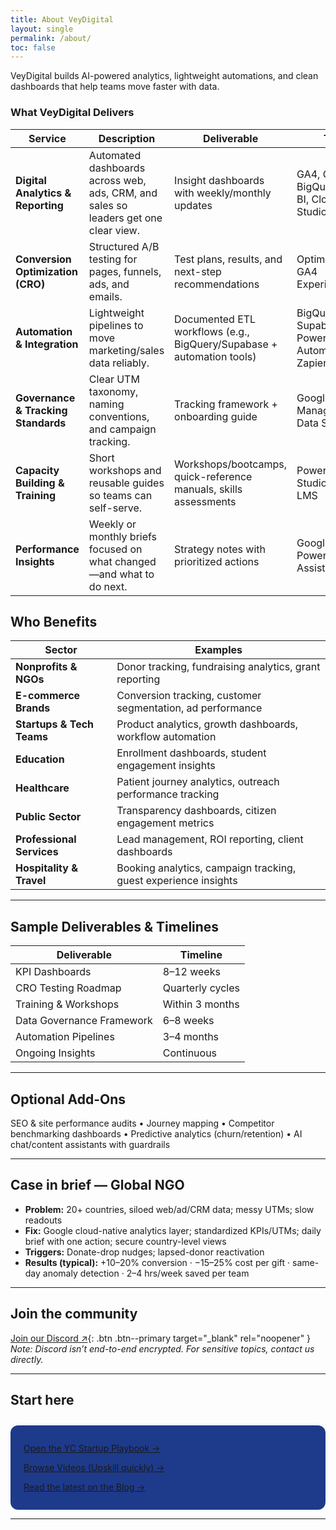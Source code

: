 ```yaml
---
title: About VeyDigital
layout: single
permalink: /about/
toc: false
---
```


VeyDigital builds AI-powered analytics, lightweight automations, and clean dashboards that help teams move faster with data.

<div class="bleed" markdown="1">

### What VeyDigital Delivers

| Service | Description | Deliverable | Tools |
|---|---|---|---|
| **Digital Analytics & Reporting** | Automated dashboards across web, ads, CRM, and sales so leaders get one clear view. | Insight dashboards with weekly/monthly updates | GA4, GTM, BigQuery, Power BI, Cloud BI Studio |
| **Conversion Optimization (CRO)** | Structured A/B testing for pages, funnels, ads, and emails. | Test plans, results, and next-step recommendations | Optimizely/VWO, GA4 Experiments |
| **Automation & Integration** | Lightweight pipelines to move marketing/sales data reliably. | Documented ETL workflows (e.g., BigQuery/Supabase + automation tools) | BigQuery, Supabase, Power Automate, Zapier |
| **Governance & Tracking Standards** | Clear UTM taxonomy, naming conventions, and campaign tracking. | Tracking framework + onboarding guide | Google Tag Manager, GA4, Data Studio |
| **Capacity Building & Training** | Short workshops and reusable guides so teams can self-serve. | Workshops/bootcamps, quick-reference manuals, skills assessments | Power BI, Looker Studio, Custom LMS |
| **Performance Insights** | Weekly or monthly briefs focused on what changed—and what to do next. | Strategy notes with prioritized actions | Google Sheets, Power BI, AI Assistant |

</div>

## Who Benefits

| Sector | Examples |
|---------|-----------|
| **Nonprofits & NGOs** | Donor tracking, fundraising analytics, grant reporting |
| **E-commerce Brands** | Conversion tracking, customer segmentation, ad performance |
| **Startups & Tech Teams** | Product analytics, growth dashboards, workflow automation |
| **Education** | Enrollment dashboards, student engagement insights |
| **Healthcare** | Patient journey analytics, outreach performance tracking |
| **Public Sector** | Transparency dashboards, citizen engagement metrics |
| **Professional Services** | Lead management, ROI reporting, client dashboards |
| **Hospitality & Travel** | Booking analytics, campaign tracking, guest experience insights |


---

## Sample Deliverables & Timelines

| Deliverable               | Timeline         |
|---------------------------|------------------|
| KPI Dashboards            | 8–12 weeks       |
| CRO Testing Roadmap       | Quarterly cycles |
| Training & Workshops      | Within 3 months  |
| Data Governance Framework | 6–8 weeks        |
| Automation Pipelines      | 3–4 months       |
| Ongoing Insights          | Continuous       |

---

## Optional Add-Ons

SEO & site performance audits • Journey mapping • Competitor benchmarking dashboards • Predictive analytics (churn/retention) • AI chat/content assistants with guardrails

---

## Case in brief — Global NGO

- **Problem:** 20+ countries, siloed web/ad/CRM data; messy UTMs; slow readouts  
- **Fix:** Google cloud-native analytics layer; standardized KPIs/UTMs; daily brief with one action; secure country-level views  
- **Triggers:** Donate-drop nudges; lapsed-donor reactivation  
- **Results (typical):** +10–20% conversion · −15–25% cost per gift · same-day anomaly detection · 2–4 hrs/week saved per team

---

## Join the community

[Join our Discord ↗](https://discord.gg/yourInviteCode){: .btn .btn--primary target="_blank" rel="noopener" }  
*Note: Discord isn’t end-to-end encrypted. For sensitive topics, contact us directly.*

---

## Start here
<div class="cta-dark" style="background-color:#1E3A8A;padding:1em 1.5em;border-radius:12px;margin-top:2em;">
  <p><a href="/playbook/">Open the YC Startup Playbook →</a></p>
  <p><a href="/videos/">Browse Videos (Upskill quickly) →</a></p>
  <p><a href="/blog/">Read the latest on the Blog →</a></p>
</div>

---


